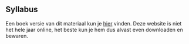 ## Syllabus

Een boek versie van dit materiaal kun je [hier](https://das.proglab.nl/course/00%20Informatie/40%20Syllabus/DASBoek.pdf)
vinden. Deze website is niet het hele jaar online, het beste kun je hem dus alvast even downloaden en bewaren. 
